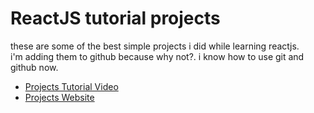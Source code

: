 # ReactJS tutorial projects

these are some of the best simple projects i did while learning reactjs.<br/>
i'm adding them to github because why not?. i know how to use git and github now.

- [Projects Tutorial Video](https://youtu.be/a_7Z7C_JCyo)
- [Projects Website](https://react-projects.netlify.app)
